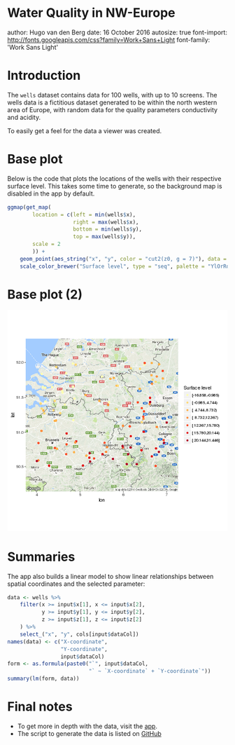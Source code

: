 Water Quality in NW-Europe
========================================================
author: Hugo van den Berg
date: 16 October 2016
autosize: true
font-import: http://fonts.googleapis.com/css?family=Work+Sans+Light
font-family: 'Work Sans Light'

Introduction
========================================================

The `wells` dataset contains data for 100
wells, with up to 10 screens.
The wells data is a fictitious dataset generated to be within the north western
area of Europe, with random data for the quality parameters conductivity and
acidity.

To easily get a feel for the data a viewer was created.

Base plot
========================================================
Below is the code that plots the locations of the wells with their respective
surface level.
This takes some time to generate, so the background map is disabled in the app
by default.

```r
ggmap(get_map(
        location = c(left = min(wells$x),
                     right = max(wells$x),
                     bottom = min(wells$y),
                     top = max(wells$y)),
        scale = 2
        )) +
    geom_point(aes_string("x", "y", color = "cut2(z0, g = 7)"), data = wells) +
    scale_color_brewer("Surface level", type = "seq", palette = "YlOrRd")
```

Base plot (2)
========================================================

![plot of chunk plot_map](Rpresenter-figure/plot_map-1.png)

Summaries
========================================================
The app also builds a linear model to show linear relationships between spatial
coordinates and the selected parameter:

```r
data <- wells %>%
    filter(x >= input$x[1], x <= input$x[2],
           y >= input$y[1], y <= input$y[2],
           z >= input$z[1], z <= input$z[2]
    ) %>%
    select_("x", "y", cols[input$dataCol])
names(data) <- c("X-coordinate",
                 "Y-coordinate",
                 input$dataCol)
form <- as.formula(paste0("`", input$dataCol,
                          "` ~ `X-coordinate` + `Y-coordinate`"))
summary(lm(form, data))
```

Final notes
=========================================================

- To get more in depth with the data, visit the
[app](https://postwater.shinyapps.io/WaterQualityNWE/).
- The script to generate the data is listed on
[GitHub](https://github.com/Hugovdberg/ShinyPresentation/)
